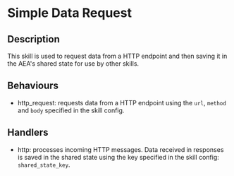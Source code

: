 # Simple Data Request

## Description

This skill is used to request data from a HTTP endpoint and then saving it in the AEA's shared state for use by other skills.

## Behaviours

* http_request: requests data from a HTTP endpoint using the `url`, `method` and `body` specified in the skill config.

## Handlers

* http: processes incoming HTTP messages. Data received in responses is saved in the shared state using the key specified in the skill config: `shared_state_key`.
